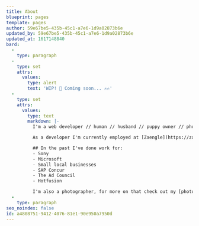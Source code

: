 ```yaml
---
title: About
blueprint: pages
template: pages
author: 59e67be5-435b-45c1-a7e6-1d9a02873b6e
updated_by: 59e67be5-435b-45c1-a7e6-1d9a02873b6e
updated_at: 1617148840
bard:
  -
    type: paragraph
  -
    type: set
    attrs:
      values:
        type: alert
        text: 'WIP! 🚧 Coming soon... ✍️✍️'
  -
    type: set
    attrs:
      values:
        type: text
        markdown: |-
          I'm a web developer // human // husband // puppy owner // photographer // entrepeneur // jesus lover // liverpool fc fan // footy lover // seinfeld watcher

          As a developer I'm currently employed at [Zaengle](https://zaengle.com). We make websites, products, software & more while being nice and doing good. I have worked for awesome clients; small , huge, and everything inbetween! 

          ## In the past I've done work for:
          - Sony
          - Microsoft
          - Small local businesses
          - SAP Concur
          - The Ad Council
          - Hotfusion

          I'm also a photographer, for more on that check out my [photography portfolio](https://davidlindahlphoto.com/).
  -
    type: paragraph
seo_noindex: false
id: a4808751-9412-4076-81e1-90e950a7950d
---
```

